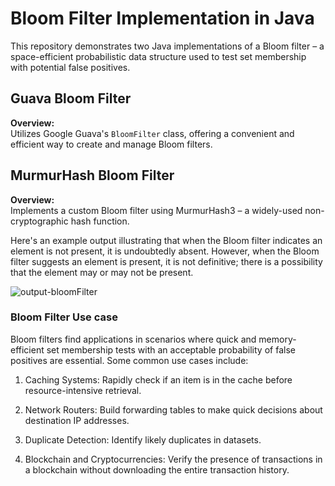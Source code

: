 # Bloom Filter Implementation in Java

This repository demonstrates two Java implementations of a Bloom filter – a space-efficient probabilistic data structure used to test set membership with potential false positives.

## Guava Bloom Filter

**Overview:**  
Utilizes Google Guava's `BloomFilter` class, offering a convenient and efficient way to create and manage Bloom filters.


## MurmurHash Bloom Filter

**Overview:**  
Implements a custom Bloom filter using MurmurHash3 – a widely-used non-cryptographic hash function.


Here's an example output illustrating that when the Bloom filter indicates an element is not present, it is undoubtedly absent. However, when the Bloom filter suggests an element is present, it is not definitive; there is a possibility that the element may or may not be present.

![output-bloomFilter](https://github.com/anasmohammad611/messybloom/assets/42072227/5bae59f3-4bfb-481a-90a1-1f4d2e34fc3b)


### Bloom Filter Use case

Bloom filters find applications in scenarios where quick and memory-efficient set membership tests with an acceptable probability of false positives are essential. Some common use cases include:

1. Caching Systems:
Rapidly check if an item is in the cache before resource-intensive retrieval.

2. Network Routers:
Build forwarding tables to make quick decisions about destination IP addresses.

3. Duplicate Detection:
Identify likely duplicates in datasets.

4. Blockchain and Cryptocurrencies:
Verify the presence of transactions in a blockchain without downloading the entire transaction history.
